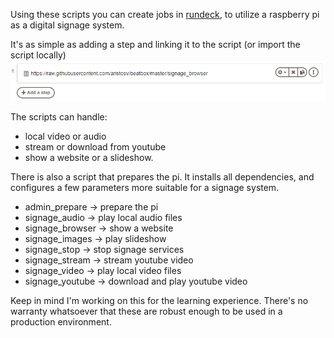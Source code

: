 Using these scripts you can create jobs in [rundeck](https://github.com/rundeck/rundeck), to utilize a raspberry pi as a digital signage system.

It's as simple as adding a step and linking it to the script (or import the script locally)
![alt text](https://github.com/aristosv/beatbox/blob/master/example.png)

The scripts can handle:
- local video or audio
- stream or download from youtube
- show a website or a slideshow. 

There is also a script that prepares the pi. It installs all dependencies, and configures a few parameters more suitable for a signage system.

- admin_prepare -> prepare the pi
- signage_audio -> play local audio files
- signage_browser -> show a website
- signage_images -> play slideshow
- signage_stop -> stop signage services
- signage_stream -> stream youtube video
- signage_video -> play local video files
- signage_youtube -> download and play youtube video

Keep in mind I'm working on this for the learning experience. There's no warranty whatsoever that these are robust enough to be used in a production environment.
